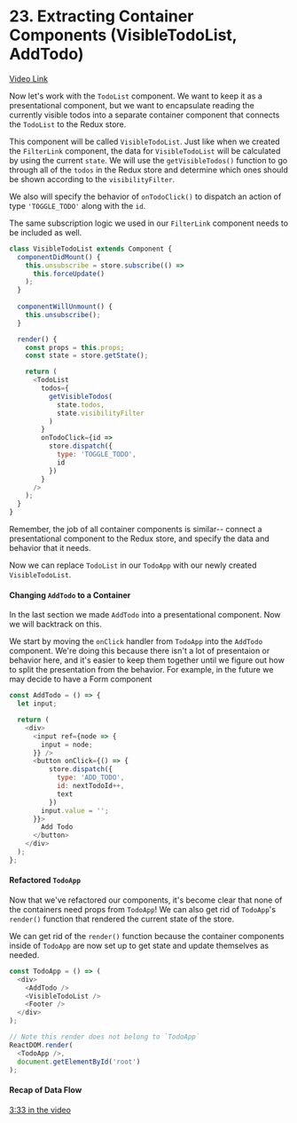 # 23. Extracting Container Components (VisibleTodoList, AddTodo)
[Video Link](https://egghead.io/lessons/javascript-redux-extracting-container-components-visibletodolist-addtodo)

Now let's work with the `TodoList` component. We want to keep it as a presentational component, but we want to 
encapsulate reading the currently visible todos into a separate container component that connects the `TodoList` to the Redux store.

This component will be called `VisibleTodoList`. Just like when we created the `FilterLink` component, the data for `VisibleTodoList` will be calculated by using the current `state`. We will use the `getVisibleTodos()` function to go through all of the `todos` in the Redux store and determine which ones should be shown according to the `visibilityFilter`.

We also will specify the behavior of `onTodoClick()` to dispatch an action of type `'TOGGLE_TODO'` along with the `id`. 

The same subscription logic we used in our `FilterLink` component needs to be included as well.

```JavaScript
class VisibleTodoList extends Component {
  componentDidMount() {
    this.unsubscribe = store.subscribe(() =>
      this.forceUpdate()
    );
  }
  
  componentWillUnmount() {
    this.unsubscribe();
  }

  render() {
    const props = this.props;
    const state = store.getState();

    return (
      <TodoList
        todos={
          getVisibleTodos(
            state.todos,
            state.visibilityFilter
          )
        }
        onTodoClick={id =>
          store.dispatch({
            type: 'TOGGLE_TODO',
            id
          })
        }
      />
    );
  }
}
```
Remember, the job of all container components is similar-- connect a presentational component to the Redux store, and specify the data and behavior that it needs.

Now we can replace `TodoList` in our `TodoApp` with our newly created `VisibleTodoList`.


#### Changing `AddTodo` to a Container
In the last section we made `AddTodo` into a presentational component. Now we will backtrack on this.

We start by moving the `onClick` handler from `TodoApp` into the `AddTodo` component. We're doing this because there isn't a lot of presentaion or behavior here, and it's easier to keep them together until we figure out how to split the presentation from the behavior. For example, in the future we may decide to have a Form component 

```JavaScript
const AddTodo = () => {
  let input;

  return (
    <div>
      <input ref={node => {
        input = node;
      }} />
      <button onClick={() => {
          store.dispatch({
            type: 'ADD_TODO',
            id: nextTodoId++,
            text
          })
        input.value = '';
      }}>
        Add Todo
      </button>
    </div>
  );
};
```



#### Refactored `TodoApp`
Now that we've refactored our components, it's become clear that none of the containers need props from `TodoApp`! We can also get rid of `TodoApp`'s `render()` function that rendered the current state of the store. 

We can get rid of the `render()` function because the container components inside of `TodoApp` are now set up to get state and update themselves as needed. 

```JavaScript
const TodoApp = () => (
  <div>
    <AddTodo />
    <VisibleTodoList />
    <Footer />
  </div>
);

// Note this render does not belong to `TodoApp`
ReactDOM.render(
  <TodoApp />,
  document.getElementById('root')
);
```

#### Recap of Data Flow
[3:33 in the video](https://egghead.io/lessons/javascript-redux-extracting-container-components-visibletodolist-addtodo)



